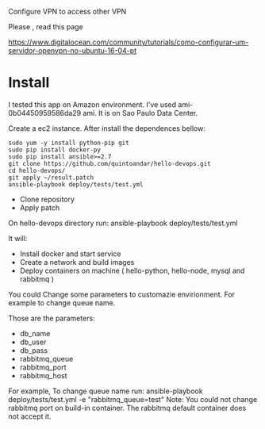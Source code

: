 Configure VPN to access other VPN

Please , read this page

https://www.digitalocean.com/community/tutorials/como-configurar-um-servidor-openvpn-no-ubuntu-16-04-pt


# Install

I tested this app on Amazon environment. I've used ami-0b04450959586da29 ami. It is on Sao Paulo Data Center.

Create a ec2 instance. After install the dependences bellow:
```
sudo yum -y install python-pip git
sudo pip install docker-py
sudo pip install ansible>=2.7
git clone https://github.com/quintoandar/hello-devops.git
cd hello-devops/
git apply ~/result.patch
ansible-playbook deploy/tests/test.yml
```

*  Clone repository
*  Apply patch

On hello-devops directory run:
ansible-playbook deploy/tests/test.yml

It will: 
* Install docker and start service
* Create a network and build images
* Deploy containers on machine ( hello-python, hello-node, mysql and rabbitmq )

You could Change some parameters to customazie envirionment. For example  to change queue name.

Those are the  parameters:
* db_name
* db_user
* db_pass
* rabbitmq_queue
* rabbitmq_port 
* rabbitmq_host

For example, To change queue name run:
ansible-playbook deploy/tests/test.yml -e "rabbitmq_queue=test"
Note: You could not change rabbitmq port on build-in container. The rabbitmq default container does not accept it.
